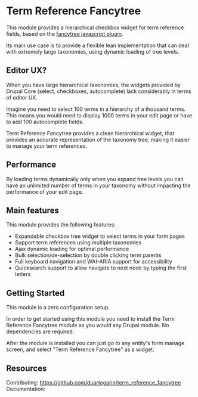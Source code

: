 # Term Reference Fancytree

This module provides a hierarchical checkbox widget for term reference fields, based on the [fancytree javascript plugin](https://github.com/mar10/fancytree).

Its main use case is to provide a flexible lean implementation that can deal with extremely large taxonomies, using dynamic loading of tree levels.

## Editor UX? 

When you have large hierarchical taxonomies, the widgets provided by Drupal Core (select, checkboxes, autocomplete) lack considerably in terms of editor UX.

Imagine you need to select 100 terms in a hierarchy of a thousand terms. This means you would need to display 1000 terms in your edit page or have to add 100 autocomplete fields.

Term Reference Fancytree provides a clean hierarchical widget, that provides an accurate representation of the taxonomy tree, making it easier to manage your term references.

## Performance

By loading terms dynamically only when you expand tree levels you can have an unlimited number of terms in your taxonomy without impacting the performance of your edit page.

## Main features

This module provides the following features:

* Expandable checkbox tree widget to select terms in your form pages
* Support term references using multiple taxonomies
* Ajax dynamic loading for optimal performance
* Bulk selection/de-selection by double clicking term parents
* Full keyboard navigation and WAI-ARIA support for accessibility
* Quicksearch support to allow navigate to next node by typing the first letters

## Getting Started

This module is a zero configuration setup.

In order to get started using this module you need to install the Term Reference Fancytree module as you would any Drupal
module. No dependencies are required.

After the module is installed you can just go to any entity's form manage screen, and select "Term Reference Fancytree" as a widget.

## Resources

Contributing: https://github.com/duartegarin/term_reference_fancytree
Documentation:

